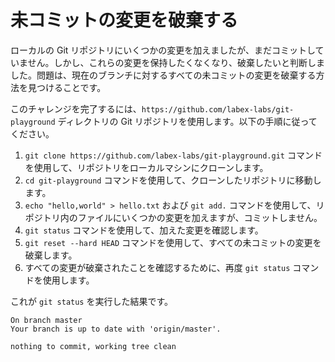 # 未コミットの変更を破棄する

ローカルの Git リポジトリにいくつかの変更を加えましたが、まだコミットしていません。しかし、これらの変更を保持したくなくなり、破棄したいと判断しました。問題は、現在のブランチに対するすべての未コミットの変更を破棄する方法を見つけることです。

このチャレンジを完了するには、`https://github.com/labex-labs/git-playground` ディレクトリの Git リポジトリを使用します。以下の手順に従ってください。

1. `git clone https://github.com/labex-labs/git-playground.git` コマンドを使用して、リポジトリをローカルマシンにクローンします。
2. `cd git-playground` コマンドを使用して、クローンしたリポジトリに移動します。
3. `echo "hello,world" > hello.txt` および `git add.` コマンドを使用して、リポジトリ内のファイルにいくつかの変更を加えますが、コミットしません。
4. `git status` コマンドを使用して、加えた変更を確認します。
5. `git reset --hard HEAD` コマンドを使用して、すべての未コミットの変更を破棄します。
6. すべての変更が破棄されたことを確認するために、再度 `git status` コマンドを使用します。

これが `git status` を実行した結果です。

```shell
On branch master
Your branch is up to date with 'origin/master'.

nothing to commit, working tree clean
```
